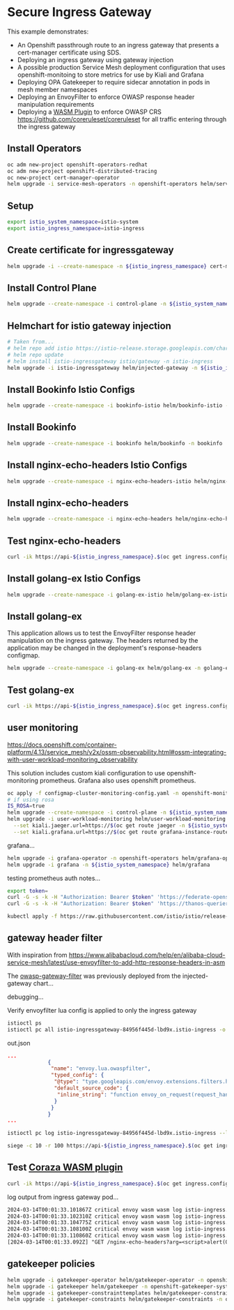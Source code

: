 # Secure Ingress Gateway

This example demonstrates:

- An Openshift passthrough route to an ingress gateway that presents a cert-manager certificate using SDS.
- Deploying an ingress gateway using gateway injection
- A possible production Service Mesh deployment configuration that uses openshift-monitoing to store metrics for use by Kiali and Grafana
- Deploying OPA Gatekeeper to require sidecar annotation in pods in mesh member namespaces
- Deploying an EnvoyFilter to enforce OWASP response header manipulation requirements
- Deploying a [WASM Plugin](https://github.com/corazawaf/coraza-proxy-wasm/tree/main/example/istio#at-ingress-gateway-for-all-incoming-traffic) to enforce OWASP CRS <https://github.com/coreruleset/coreruleset> for all traffic entering through the ingress gateway

## Install Operators

```sh
oc adm new-project openshift-operators-redhat
oc adm new-project openshift-distributed-tracing
oc new-project cert-manager-operator
helm upgrade -i service-mesh-operators -n openshift-operators helm/service-mesh-operators --create-namespace
```

## Setup

```sh
export istio_system_namespace=istio-system
export istio_ingress_namespace=istio-ingress
```

## Create certificate for ingressgateway

```sh
helm upgrade -i --create-namespace -n ${istio_ingress_namespace} cert-manager-certs helm/cert-manager --set ingressgateway.cert.commonName=api-${istio_ingress_namespace}.$(oc get ingress.config.openshift.io cluster -o jsonpath={.spec.domain})
```

## Install Control Plane

```sh
helm upgrade --create-namespace -i control-plane -n ${istio_system_namespace} helm/control-plane
```

## Helmchart for istio gateway injection

```sh
# Taken from...
# helm repo add istio https://istio-release.storage.googleapis.com/charts
# helm repo update
# helm install istio-ingressgateway istio/gateway -n istio-ingress
helm upgrade -i istio-ingressgateway helm/injected-gateway -n ${istio_ingress_namespace}
```

## Install Bookinfo Istio Configs

```sh
helm upgrade --create-namespace -i bookinfo-istio helm/bookinfo-istio -n bookinfo --set ingressgateway.host=$(oc get route api -n ${istio_ingress_namespace} -o jsonpath={'.spec.host'})
```

## Install Bookinfo

```sh
helm upgrade --create-namespace -i bookinfo helm/bookinfo -n bookinfo
```

## Install nginx-echo-headers Istio Configs

```sh
helm upgrade --create-namespace -i nginx-echo-headers-istio helm/nginx-echo-headers-istio -n nginx-echo-headers
```

## Install nginx-echo-headers

```sh
helm upgrade --create-namespace -i nginx-echo-headers helm/nginx-echo-headers -n nginx-echo-headers
```

## Test nginx-echo-headers

```sh
curl -ik https://api-${istio_ingress_namespace}.$(oc get ingress.config.openshift.io cluster -o jsonpath={.spec.domain})/nginx-echo-headers
```

## Install golang-ex Istio Configs

```sh
helm upgrade --create-namespace -i golang-ex-istio helm/golang-ex-istio -n golang-ex
```

## Install golang-ex

This application allows us to test the EnvoyFilter response header manipulation on the ingress gateway. The headers returned by the application may be changed in the deployment's response-headers configmap.

```sh
helm upgrade --create-namespace -i golang-ex helm/golang-ex -n golang-ex
```

## Test golang-ex

```sh
curl -ik https://api-${istio_ingress_namespace}.$(oc get ingress.config.openshift.io cluster -o jsonpath={.spec.domain})/golang-ex
```

## user monitoring

<https://docs.openshift.com/container-platform/4.13/service_mesh/v2x/ossm-observability.html#ossm-integrating-with-user-workload-monitoring_observability>

This solution includes custom kiali configuration to use openshift-monitoring prometheus. Grafana also uses openshift prometheus.

```sh
oc apply -f configmap-cluster-monitoring-config.yaml -n openshift-monitoring
# if using rosa
IS_ROSA=true
helm upgrade --create-namespace -i control-plane -n ${istio_system_namespace} helm/control-plane -f helm/control-plane/values-user-monitoring.yaml --set isRosa=${IS_ROSA}
helm upgrade -i user-workload-monitoring helm/user-workload-monitoring -n ${istio_system_namespace} \
  --set kiali.jaeger.url=https://$(oc get route jaeger -n ${istio_system_namespace} -o jsonpath={.spec.host}) \
  --set kiali.grafana.url=https://$(oc get route grafana-instance-route -n ${istio_system_namespace} -o jsonpath={.spec.host})
```

grafana...

```sh
helm upgrade -i grafana-operator -n openshift-operators helm/grafana-operator
helm upgrade -i grafana -n ${istio_system_namespace} helm/grafana
```

testing prometheus auth notes...

```sh
export token=
curl -G -s -k -H "Authorization: Bearer $token" 'https://federate-openshift-user-workload-monitoring.apps.july26.vqqh.p1.openshiftapps.com/federate' --data-urlencode 'match[]=istio_requests_total'
curl -G -s -k -H "Authorization: Bearer $token" 'https://thanos-querier.openshift-monitoring.svc.cluster.local:9091/api/v1/status/config' --data-urlencode 'match[]=istio_requests_total'
```

```sh
kubectl apply -f https://raw.githubusercontent.com/istio/istio/release-1.16/samples/addons/grafana.yaml
```

## gateway header filter

With inspiration from <https://www.alibabacloud.com/help/en/alibaba-cloud-service-mesh/latest/use-envoyfilter-to-add-http-response-headers-in-asm>

The [owasp-gateway-filter](./helm/injected-gateway/templates/envoyfilter-owasp-gateway-filter.yaml) was previously deployed from the injected-gateway chart...

debugging...

Verify envoyfilter lua config is applied to only the ingress gateway

```sh
istioctl ps
istioctl pc all istio-ingressgateway-84956f445d-lbd9x.istio-ingress -o json > out.json
```

out.json

```json
...
             {
              "name": "envoy.lua.owaspfilter",
              "typed_config": {
               "@type": "type.googleapis.com/envoy.extensions.filters.http.lua.v3.Lua",
               "default_source_code": {
                "inline_string": "function envoy_on_request(request_handle)..."
               }
              }
             }
...
```

```sh
istioctl pc log istio-ingressgateway-84956f445d-lbd9x.istio-ingress --level debug
```

```sh
siege -c 10 -r 100 https://api-${istio_ingress_namespace}.$(oc get ingress.config.openshift.io cluster -o jsonpath={.spec.domain})/golang-ex
```

## Test [Coraza WASM plugin](https://github.com/corazawaf/coraza-proxy-wasm/tree/main/example/istio#at-ingress-gateway-for-all-incoming-traffic)

```sh
curl -ik https://api-${istio_ingress_namespace}.$(oc get ingress.config.openshift.io cluster -o jsonpath={.spec.domain})/nginx-echo-headers?arg=\<script\>alert\(0\)\</script\>
```

log output from ingress gateway pod...

```txt
2024-03-14T00:01:33.101867Z critical envoy wasm wasm log istio-ingress.coraza-ingressgateway: [client "10.217.0.1"] Coraza: Warning. XSS Attack Detected via libinjection [file "@owasp_crs/REQUEST-941-APPLICATION-ATTACK-XSS.conf"] [line "7663"] [id "941100"] [rev ""] [msg "XSS Attack Detected via libinjection"] [data "Matched Data: XSS data found within ARGS_GET:arg: <script>alert(0)</script>"] [severity "critical"] [ver "OWASP_CRS/4.0.0-rc2"] [maturity "0"] [accuracy "0"] [tag "application-multi"] [tag "language-multi"] [tag "platform-multi"] [tag "attack-xss"] [tag "paranoia-level/1"] [tag "OWASP_CRS"] [tag "capec/1000/152/242"] [hostname "10.217.1.29"] [uri "/nginx-echo-headers?arg=<script>alert(0)</script>"] [unique_id "AEvaZrZNqmkUTKzKVTy"]
2024-03-14T00:01:33.102310Z critical envoy wasm wasm log istio-ingress.coraza-ingressgateway: [client "10.217.0.1"] Coraza: Warning. XSS Filter - Category 1: Script Tag Vector [file "@owasp_crs/REQUEST-941-APPLICATION-ATTACK-XSS.conf"] [line "7689"] [id "941110"] [rev ""] [msg "XSS Filter - Category 1: Script Tag Vector"] [data "Matched Data: <script> found within ARGS_GET:arg: <script>alert(0)</script>"] [severity "critical"] [ver "OWASP_CRS/4.0.0-rc2"] [maturity "0"] [accuracy "0"] [tag "application-multi"] [tag "language-multi"] [tag "platform-multi"] [tag "attack-xss"] [tag "paranoia-level/1"] [tag "OWASP_CRS"] [tag "capec/1000/152/242"] [hostname "10.217.1.29"] [uri "/nginx-echo-headers?arg=<script>alert(0)</script>"] [unique_id "AEvaZrZNqmkUTKzKVTy"]
2024-03-14T00:01:33.104775Z critical envoy wasm wasm log istio-ingress.coraza-ingressgateway: [client "10.217.0.1"] Coraza: Warning. NoScript XSS InjectionChecker: HTML Injection [file "@owasp_crs/REQUEST-941-APPLICATION-ATTACK-XSS.conf"] [line "7778"] [id "941160"] [rev ""] [msg "NoScript XSS InjectionChecker: HTML Injection"] [data "Matched Data: <script found within ARGS_GET:arg: <script>alert(0)</script>"] [severity "critical"] [ver "OWASP_CRS/4.0.0-rc2"] [maturity "0"] [accuracy "0"] [tag "application-multi"] [tag "language-multi"] [tag "platform-multi"] [tag "attack-xss"] [tag "paranoia-level/1"] [tag "OWASP_CRS"] [tag "capec/1000/152/242"] [hostname "10.217.1.29"] [uri "/nginx-echo-headers?arg=<script>alert(0)</script>"] [unique_id "AEvaZrZNqmkUTKzKVTy"]
2024-03-14T00:01:33.108100Z critical envoy wasm wasm log istio-ingress.coraza-ingressgateway: [client "10.217.0.1"] Coraza: Warning. Javascript method detected [file "@owasp_crs/REQUEST-941-APPLICATION-ATTACK-XSS.conf"] [line "8272"] [id "941390"] [rev ""] [msg "Javascript method detected"] [data "Matched Data: alert( found within ARGS_GET:arg: <script>alert(0)</script>"] [severity "critical"] [ver "OWASP_CRS/4.0.0-rc2"] [maturity "0"] [accuracy "0"] [tag "application-multi"] [tag "language-multi"] [tag "attack-xss"] [tag "paranoia-level/1"] [tag "OWASP_CRS"] [tag "capec/1000/152/242"] [hostname "10.217.1.29"] [uri "/nginx-echo-headers?arg=<script>alert(0)</script>"] [unique_id "AEvaZrZNqmkUTKzKVTy"]
2024-03-14T00:01:33.110860Z critical envoy wasm wasm log istio-ingress.coraza-ingressgateway: [client "10.217.0.1"] Coraza: Access denied (phase 1). Inbound Anomaly Score Exceeded in phase 1 (Total Score: 20) [file "@owasp_crs/REQUEST-949-BLOCKING-EVALUATION.conf"] [line "11347"] [id "949111"] [rev ""] [msg "Inbound Anomaly Score Exceeded in phase 1 (Total Score: 20)"] [data ""] [severity "emergency"] [ver "OWASP_CRS/4.0.0-rc2"] [maturity "0"] [accuracy "0"] [tag "anomaly-evaluation"] [hostname "10.217.1.29"] [uri "/nginx-echo-headers?arg=<script>alert(0)</script>"] [unique_id "AEvaZrZNqmkUTKzKVTy"]
[2024-03-14T00:01:33.092Z] "GET /nginx-echo-headers?arg=<script>alert(0)</script> HTTP/2" 403 - - "-" 0 0 19 - "10.217.0.1" "curl/8.0.1" "066505bf-0b0d-9ac4-a0f1-348ada628034" "api-istio-ingress.apps-crc.testing" "-" outbound|8080||nginx-echo-headers.nginx-echo-headers.svc.cluster.local - 10.217.1.29:8443 10.217.0.1:51776 api-istio-ingress.apps-crc.testing -
```

## gatekeeper policies

```sh
helm upgrade -i gatekeeper-operator helm/gatekeeper-operator -n openshift-operators
helm upgrade -i gatekeeper helm/gatekeeper -n openshift-gatekeeper-system --create-namespace
helm upgrade -i gatekeeper-constrainttemplates helm/gatekeeper-constrainttemplates -n openshift-gatekeeper-system
helm upgrade -i gatekeeper-constraints helm/gatekeeper-constraints -n openshift-gatekeeper-system
```

